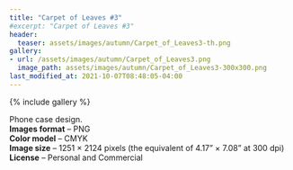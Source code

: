 ```yaml
---
title: "Carpet of Leaves #3"
#excerpt: "Carpet of Leaves #3"
header:
  teaser: assets/images/autumn/Carpet_of_Leaves3-th.png 
gallery:
- url: /assets/images/autumn/Carpet_of_Leaves3.png
  image_path: assets/images/autumn/Carpet_of_Leaves3-300x300.png
last_modified_at: 2021-10-07T08:48:05-04:00
---
```


{% include gallery %}

Phone case design.<br/>
**Images format** – PNG<br/>
**Color model** – CMYK<br/>
**Image size** – 1251 × 2124 pixels (the equivalent of 4.17” × 7.08” at 300 dpi)<br/>
**License** – Personal and Commercial<br/><br/>

